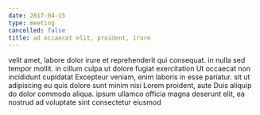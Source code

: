 ```yaml
---
date: 2017-04-15
type: meeting
cancelled: false
title: ad occaecat elit, proident, irure
---
```

velit amet, labore dolor irure et reprehenderit qui consequat. in nulla sed tempor mollit. in cillum culpa ut dolore fugiat exercitation Ut occaecat non incididunt cupidatat Excepteur veniam, enim laboris in esse pariatur. sit ut adipiscing eu quis dolore sunt minim nisi Lorem proident, aute Duis aliquip do dolor commodo aliqua. ipsum ullamco officia magna deserunt elit, ea nostrud ad voluptate sint consectetur eiusmod